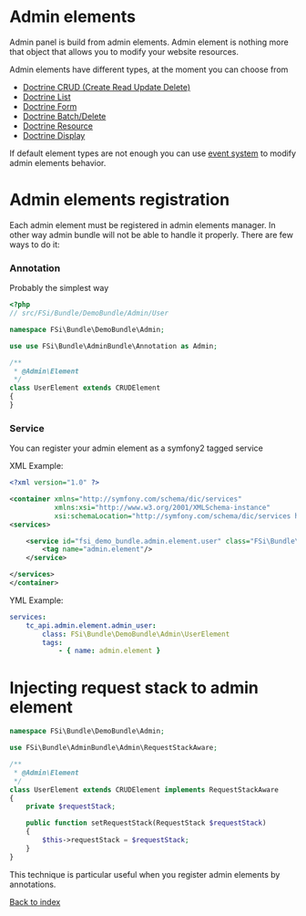 # Admin elements

Admin panel is build from admin elements. Admin element is nothing more that object that allows you to modify
your website resources.

Admin elements have different types, at the moment you can choose from

* [Doctrine CRUD (Create Read Update Delete)](admin_element_crud.md)
* [Doctrine List](admin_element_list.md)
* [Doctrine Form](admin_element_form.md)
* [Doctrine Batch/Delete](admin_element_batch.md)
* [Doctrine Resource](admin_element_resource.md)
* [Doctrine Display](admin_element_display.md)

If default element types are not enough you can use [event system](events.md) to modify admin elements
behavior.

# Admin elements registration

Each admin element must be registered in admin elements manager. In other way admin bundle will not be
able to handle it properly. There are few ways to do it:

### Annotation

Probably the simplest way

```php
<?php
// src/FSi/Bundle/DemoBundle/Admin/User

namespace FSi\Bundle\DemoBundle\Admin;

use use FSi\Bundle\AdminBundle\Annotation as Admin;

/**
 * @Admin\Element
 */
class UserElement extends CRUDElement
{
}
```

### Service

You can register your admin element as a symfony2 tagged service

XML Example:
```xml
<?xml version="1.0" ?>

<container xmlns="http://symfony.com/schema/dic/services"
           xmlns:xsi="http://www.w3.org/2001/XMLSchema-instance"
           xsi:schemaLocation="http://symfony.com/schema/dic/services http://symfony.com/schema/dic/services/services-1.0.xsd">
<services>

    <service id="fsi_demo_bundle.admin.element.user" class="FSi\Bundle\DemoBundle\Admin\UserElement">
        <tag name="admin.element"/>
    </service>

</services>
</container>
```

YML Example:
```yaml
services:
    tc_api.admin.element.admin_user:
        class: FSi\Bundle\DemoBundle\Admin\UserElement
        tags:
            - { name: admin.element }
```

# Injecting request stack to admin element

```php
namespace FSi\Bundle\DemoBundle\Admin;

use FSi\Bundle\AdminBundle\Admin\RequestStackAware;

/**
 * @Admin\Element
 */
class UserElement extends CRUDElement implements RequestStackAware
{
    private $requestStack;

    public function setRequestStack(RequestStack $requestStack)
    {
        $this->requestStack = $requestStack;
    }
}
```

This technique is particular useful when you register admin elements by annotations.

[Back to index](index.md)
